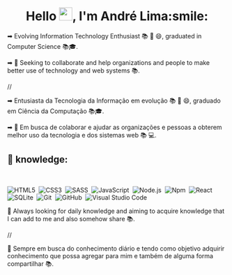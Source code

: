 <h1 align="center">Hello <img src="https://raw.githubusercontent.com/kaueMarques/kaueMarques/master/hi.gif" width="30px">, I'm André Lima:smile:</h1>

➡ Evolving Information Technology Enthusiast 📚 💪 😄, graduated in Computer Science 📚🎓.

➡ 💪 Seeking to collaborate and help organizations and people to make better use of technology and web systems 📚.

// 

➡ Entusiasta da Tecnologia da Informação em evolução 📚 💪 😄, graduado em Ciência da Computação 📚🎓.

➡ 💪 Em busca de colaborar e ajudar as organizações e pessoas a obterem melhor uso da tecnologia e dos sistemas web 📚 💻.  

## 🧰&nbsp;knowledge:

<br>

![HTML5](https://img.shields.io/badge/-HTML-05122A?style=flat&logo=HTML5)&nbsp;
![CSS3](https://img.shields.io/badge/-CSS-05122A?style=flat&logo=CSS3&logoColor=1572B6)&nbsp;
![SASS](https://img.shields.io/badge/-SASS-05122A?style=flat&logo=SASS)&nbsp;
![JavaScript](https://img.shields.io/badge/-JavaScript-05122A?style=flat&logo=javascript)&nbsp;
![Node.js](https://img.shields.io/badge/-Node.js-05122A?style=flat&logo=node.js)&nbsp;
![Npm](https://img.shields.io/badge/-Npm-05122A?style=flat&logo=npm)&nbsp;
![React](https://img.shields.io/badge/-React-05122A?style=flat&logo=react)&nbsp;
![SQLite](https://img.shields.io/badge/-SQLite-05122A?style=flat&logo=sqlite)&nbsp;
![Git](https://img.shields.io/badge/-Git-05122A?style=flat&logo=git)&nbsp;
![GitHub](https://img.shields.io/badge/-GitHub-05122A?style=flat&logo=github)&nbsp;
![Visual Studio Code](https://img.shields.io/badge/-Visual%20Studio%20Code-05122A?style=flat&logo=visual-studio-code&logoColor=007ACC)&nbsp;

📖 Always looking for daily knowledge and aiming to acquire knowledge that I can add to me and also somehow share 📚. 

//

📖 Sempre em busca do conhecimento diário e tendo como objetivo adquirir conhecimento que possa agregar para mim e também de alguma forma compartilhar 📚.

